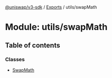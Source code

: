 [@uniswap/v3-sdk](../README.md) / [Exports](../modules.md) / utils/swapMath

# Module: utils/swapMath

## Table of contents

### Classes

- [SwapMath](../classes/utils_swapMath.SwapMath.md)
